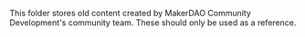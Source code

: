 This folder stores old content created by MakerDAO Community Development's community team. These should only be used as a reference.
